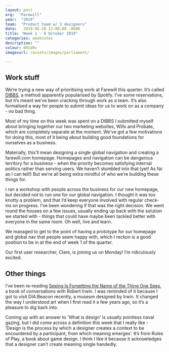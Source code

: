 ```yaml
---
layout: post
org:  "Farewill"
year:  "2019"
team:  "Product team w/ 3 designers"
date:   2019-06-10 12:00:00 -0600
title: "Week 1 - 6 October 2019"
categories: weeknotes
description: ""
colour: 001d9c
imagesurl: /assets/images/parliament/

---
```



## Work stuff


We’re trying a new way of prioritising work at Farewill this quarter. It’s called [DIBBS](https://blog.crisp.se/wp-content/uploads/2016/06/DIBB.png), a method apparently popularised by Spotify. I’ve some reservations, but it’s meant we’ve been cracking through work as a team. It’s also formalised a way for people to submit ideas for us to work on as a company - no bad thing. 

Most of my time on this week was spent on a DIBBS I submitted myself about bringing together our two marketing websites, Wills and Probate, which are completely separate at the moment. We’ve got a few motivations for doing this, most of it being about building good foundations for ourselves as a business. 

Materially, this’ll mean designing a single global navigation and creating a farewill.com homepage. Homepages and navigation can be dangerous territory for a business - when the priority becomes satisfying internal politics rather than serving users. We haven’t stumbled into that (yet! As far as I can tell!) But we’re all being extra mindful of who we’re building these things for. 

I ran a workshop with people across the business for our new homepage, but decided not to run one for our global navigation. I thought it was too knotty a problem, and that I’d keep everyone involved with regular check-ins on progress. I’ve been wondering if that was the right decision. We went round the houses on a few issues, usually ending up back with the solution we started with - things that could have maybe been tackled better with everyone in the same room. Oh well, live and learn.

We managed to get to the point of having a prototype for our homepage and global nav that people seem happy with, which I reckon is a good position to be in at the end of week 1 of the quarter. 

Our first user researcher, Clare, is joining us on Monday! I’m ridiculously excited.


## Other things


I’ve been re-reading [Seeing Is Forgetting the Name of the Thing One Sees](https://www.amazon.co.uk/Seeing-Forgetting-Name-Thing-Sees/dp/0520256093), a book of conversations with Robert Irwin. I was reminded of it because I got to visit DIA:Beacon recently, a museum designed by Irwin. It changed the way I understood art when I first read it a few years ago, so it’s a pleasure to dig back into. 

Coming up with an answer to 'What is design' is usually pointless naval gazing, but I did come across a definition this week that I really like - ‘Design is the process by which a designer creates a context to be encountered by a participant, from which meaning emerges’. It’s from Rules of Play, a book about game design. I think I like it because it acknowledges that a designer can’t create meaning single handedly. 
